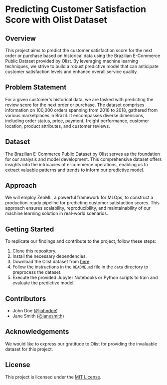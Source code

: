 # Predicting Customer Satisfaction Score with Olist Dataset

## Overview
This project aims to predict the customer satisfaction score for the next order or purchase based on historical data using the Brazilian E-Commerce Public Dataset provided by Olist. By leveraging machine learning techniques, we strive to build a robust predictive model that can anticipate customer satisfaction levels and enhance overall service quality.

## Problem Statement
For a given customer's historical data, we are tasked with predicting the review score for the next order or purchase. The dataset comprises information on 100,000 orders spanning from 2016 to 2018, gathered from various marketplaces in Brazil. It encompasses diverse dimensions, including order status, price, payment, freight performance, customer location, product attributes, and customer reviews.

## Dataset
The Brazilian E-Commerce Public Dataset by Olist serves as the foundation for our analysis and model development. This comprehensive dataset offers insights into the intricacies of e-commerce operations, enabling us to extract valuable patterns and trends to inform our predictive model.

## Approach
We will employ ZenML, a powerful framework for MLOps, to construct a production-ready pipeline for predicting customer satisfaction scores. This approach ensures scalability, reproducibility, and maintainability of our machine learning solution in real-world scenarios.

## Getting Started
To replicate our findings and contribute to the project, follow these steps:

1. Clone this repository.
2. Install the necessary dependencies.
3. Download the Olist dataset from [here](https://www.kaggle.com/datasets/olistbr/brazilian-ecommerce).
4. Follow the instructions in the `README.md` file in the `data` directory to preprocess the dataset.
5. Execute the provided Jupyter Notebooks or Python scripts to train and evaluate the predictive model.

## Contributors
- John Doe ([@johndoe](https://github.com/johndoe))
- Jane Smith ([@janesmith](https://github.com/janesmith))

## Acknowledgements
We would like to express our gratitude to Olist for providing the invaluable dataset for this project.

## License
This project is licensed under the [MIT License](link-to-license).
